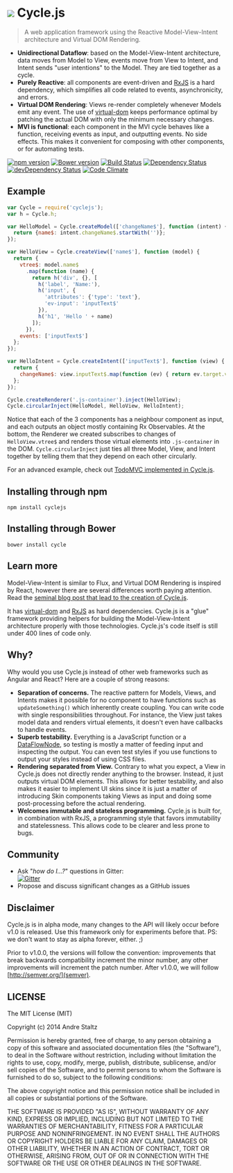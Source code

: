<h1>
<img src="https://raw.github.com/staltz/cycle/master/logo.png" /> Cycle.js
</h1>

> A web application framework using the Reactive Model-View-Intent architecture and Virtual
DOM Rendering.

* **Unidirectional Dataflow**: based on the Model-View-Intent architecture, data moves
  from Model to View, events move from View to Intent, and Intent sends "user intentions"
  to the Model. They are tied together as a cycle.
* **Purely Reactive**: all components are event-driven and [RxJS](https://github.com/Reactive-Extensions/RxJS)
  is a hard dependency, which simplifies all code related to events, asynchronicity, and
  errors.
* **Virtual DOM Rendering**: Views re-render completely whenever Models emit any event.
  The use of [virtual-dom](https://github.com/Matt-Esch/virtual-dom) keeps performance
  optimal by patching the actual DOM with only the minimum necessary changes.
* **MVI is functional**: each component in the MVI cycle behaves like a function,
  receiving events as input, and outputting events. No side effects. This makes it
  convenient for composing with other components, or for automating tests.

[![npm version](https://badge.fury.io/js/cyclejs.svg)](http://badge.fury.io/js/cyclejs)
[![Bower version](https://badge.fury.io/bo/cycle.svg)](http://badge.fury.io/bo/cycle)
[![Build Status](https://travis-ci.org/staltz/cycle.svg?branch=master)](https://travis-ci.org/staltz/cycle)
[![Dependency Status](https://david-dm.org/staltz/cycle.svg)](https://david-dm.org/staltz/cycle)
[![devDependency Status](https://david-dm.org/staltz/cycle/dev-status.svg)](https://david-dm.org/staltz/cycle#info=devDependencies)
[![Code Climate](https://codeclimate.com/github/staltz/cycle/badges/gpa.svg)](https://codeclimate.com/github/staltz/cycle)

## Example

```javascript
var Cycle = require('cyclejs');
var h = Cycle.h;

var HelloModel = Cycle.createModel(['changeName$'], function (intent) {
  return {name$: intent.changeName$.startWith('')};
});

var HelloView = Cycle.createView(['name$'], function (model) {
  return {
    vtree$: model.name$
      .map(function (name) {
        return h('div', {}, [
          h('label', 'Name:'),
          h('input', {
            'attributes': {'type': 'text'},
            'ev-input': 'inputText$'
          }),
          h('h1', 'Hello ' + name)
        ]);
      }),
    events: ['inputText$']
  };
});

var HelloIntent = Cycle.createIntent(['inputText$'], function (view) {
  return {
    changeName$: view.inputText$.map(function (ev) { return ev.target.value; })
  };
});

Cycle.createRenderer('.js-container').inject(HelloView);
Cycle.circularInject(HelloModel, HelloView, HelloIntent);
```

Notice that each of the 3 components has a neighbour component as input, and each outputs
an object mostly containing Rx Observables. At the bottom, the Renderer we created
subscribes to changes of `HelloView.vtree$` and renders those virtual elements into
`.js-container` in the DOM. `Cycle.circularInject` just ties all three Model, View, and
Intent together by telling them that they depend on each other circularly.

For an advanced example, check out [TodoMVC implemented in Cycle.js](https://github.com/staltz/todomvc-cycle).

## Installing through npm

`npm install cyclejs`

## Installing through Bower

`bower install cycle`

## Learn more

Model-View-Intent is similar to Flux, and Virtual DOM Rendering is inspired by React,
however there are several differences worth paying attention. Read the [seminal blog post
that lead to the creation of Cycle.js](http://futurice.com/blog/reactive-mvc-and-the-virtual-dom).

It has [virtual-dom](https://github.com/Matt-Esch/virtual-dom) and [RxJS](https://github.com/Reactive-Extensions/RxJS)
as hard dependencies. Cycle.js is a "glue" framework providing helpers for building the
Model-View-Intent architecture properly with those technologies. Cycle.js's code itself is
still under 400 lines of code only.

## Why?

Why would you use Cycle.js instead of other web frameworks such as Angular and React? Here
are a couple of strong reasons:

- **Separation of concerns.** The reactive pattern for Models, Views, and Intents makes it
  possible for no component to have functions such as `updateSomething()` which inherently
  create coupling. You can write code with single responsibilities throughout. For
  instance, the View just takes model data and renders virtual elements, it doesn't even
  have callbacks to handle events.
- **Superb testability.** Everything is a JavaScript function or a [DataFlowNode](https://github.com/staltz/cycle/blob/master/docs/data-flow-nodes.md),
  so testing is mostly a matter of feeding input and inspecting the output. You can even
  test styles if you use functions to output your styles instead of using CSS files.
- **Rendering separated from View.** Contrary to what you expect, a View in Cycle.js does
  not directly render anything to the browser. Instead, it just outputs virtual DOM
  elements. This allows for better testability, and also makes it easier to implement
  UI skins since it is just a matter of introducing Skin components taking Views as input
  and doing some post-processing before the actual rendering.
- **Welcomes immutable and stateless programming.** Cycle.js is built for, in
  combination with RxJS, a programming style that favors immutability and statelessness.
  This allows code to be clearer and less prone to bugs.

## Community

* Ask "_how do I...?_" questions in Gitter: <br />[![Gitter](https://badges.gitter.im/Join%20Chat.svg)](https://gitter.im/staltz/cycle?utm_source=badge&utm_medium=badge&utm_campaign=pr-badge&utm_content=badge)
* Propose and discuss significant changes as a GitHub issues

## Disclaimer

Cycle.js is in alpha mode, many changes to the API will likely occur before v1.0 is released.
Use this framework only for experiments before that. PS: we don't want to stay as alpha
forever, either. ;)

Prior to v1.0.0, the versions will follow the convention: improvements that break backwards
compatibility increment the minor number, any other improvements will increment the patch
number. After v1.0.0, we will follow [http://semver.org/](semver).

## LICENSE

The MIT License (MIT)

Copyright (c) 2014 Andre Staltz

Permission is hereby granted, free of charge, to any person obtaining a copy
of this software and associated documentation files (the "Software"), to deal
in the Software without restriction, including without limitation the rights
to use, copy, modify, merge, publish, distribute, sublicense, and/or sell
copies of the Software, and to permit persons to whom the Software is
furnished to do so, subject to the following conditions:

The above copyright notice and this permission notice shall be included in
all copies or substantial portions of the Software.

THE SOFTWARE IS PROVIDED "AS IS", WITHOUT WARRANTY OF ANY KIND, EXPRESS OR
IMPLIED, INCLUDING BUT NOT LIMITED TO THE WARRANTIES OF MERCHANTABILITY,
FITNESS FOR A PARTICULAR PURPOSE AND NONINFRINGEMENT. IN NO EVENT SHALL THE
AUTHORS OR COPYRIGHT HOLDERS BE LIABLE FOR ANY CLAIM, DAMAGES OR OTHER
LIABILITY, WHETHER IN AN ACTION OF CONTRACT, TORT OR OTHERWISE, ARISING FROM,
OUT OF OR IN CONNECTION WITH THE SOFTWARE OR THE USE OR OTHER DEALINGS IN
THE SOFTWARE.
